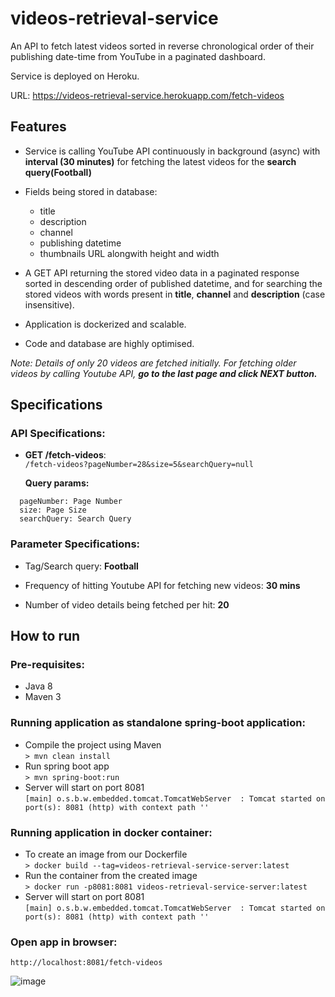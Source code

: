 # videos-retrieval-service
An API to fetch latest videos sorted in reverse chronological order of their publishing date-time from YouTube in a paginated dashboard.

Service is deployed on Heroku.

URL: https://videos-retrieval-service.herokuapp.com/fetch-videos

## Features
- Service is calling YouTube API continuously in background (async) with **interval (30 minutes)** for fetching the latest videos for the **search query(Football)** 
- Fields being stored in database:
  - title
  - description
  - channel
  - publishing datetime
  - thumbnails URL alongwith height and width

- A GET API returning the stored video data in a paginated response sorted in descending order of published datetime, and for searching the stored videos with words present in **title**, **channel** and **description** (case insensitive). 
- Application is dockerized and scalable.
- Code and database are highly optimised.


*Note: Details of only 20 videos are fetched initially. 
For fetching older videos by calling Youtube API, **go to the last page and click NEXT button.***

## Specifications
### API Specifications:
- **GET /fetch-videos**:<br>
```/fetch-videos?pageNumber=28&size=5&searchQuery=null```

  **Query params:** 
```
  pageNumber: Page Number
  size: Page Size
  searchQuery: Search Query
```

### Parameter Specifications:
- Tag/Search query: **Football**

- Frequency of hitting Youtube API for fetching new videos: **30 mins**

- Number of video details being fetched per hit: **20**

## How to run

### Pre-requisites:
- Java 8
- Maven 3

### Running application as standalone spring-boot application:
- Compile the project using Maven<br>
```> mvn clean install```
- Run spring boot app<br>
```> mvn spring-boot:run```
- Server will start on port 8081<br>
```[main] o.s.b.w.embedded.tomcat.TomcatWebServer  : Tomcat started on port(s): 8081 (http) with context path ''```

### Running application in docker container:
- To create an image from our Dockerfile<br>
```> docker build --tag=videos-retrieval-service-server:latest ```
- Run the container from the created image<br>
```> docker run -p8081:8081 videos-retrieval-service-server:latest```
- Server will start on port 8081<br>
```[main] o.s.b.w.embedded.tomcat.TomcatWebServer  : Tomcat started on port(s): 8081 (http) with context path ''```

### Open app in browser:
```http://localhost:8081/fetch-videos```

![image](https://user-images.githubusercontent.com/28265617/140965314-e8d0e2fa-fa29-4caa-b635-ed6668d46a0a.png)


